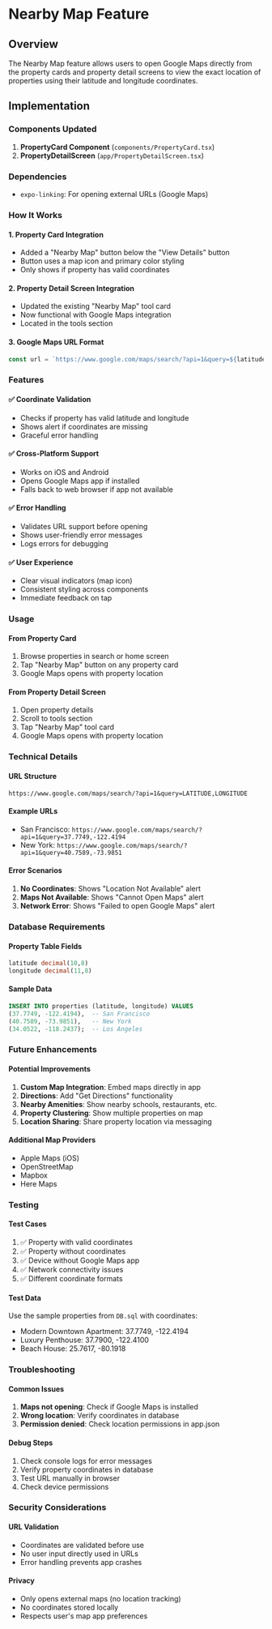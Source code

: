 # Nearby Map Feature

## Overview
The Nearby Map feature allows users to open Google Maps directly from the property cards and property detail screens to view the exact location of properties using their latitude and longitude coordinates.

## Implementation

### Components Updated
1. **PropertyCard Component** (`components/PropertyCard.tsx`)
2. **PropertyDetailScreen** (`app/PropertyDetailScreen.tsx`)

### Dependencies
- `expo-linking`: For opening external URLs (Google Maps)

### How It Works

#### 1. Property Card Integration
- Added a "Nearby Map" button below the "View Details" button
- Button uses a map icon and primary color styling
- Only shows if property has valid coordinates

#### 2. Property Detail Screen Integration
- Updated the existing "Nearby Map" tool card
- Now functional with Google Maps integration
- Located in the tools section

#### 3. Google Maps URL Format
```javascript
const url = `https://www.google.com/maps/search/?api=1&query=${latitude},${longitude}`;
```

### Features

#### ✅ **Coordinate Validation**
- Checks if property has valid latitude and longitude
- Shows alert if coordinates are missing
- Graceful error handling

#### ✅ **Cross-Platform Support**
- Works on iOS and Android
- Opens Google Maps app if installed
- Falls back to web browser if app not available

#### ✅ **Error Handling**
- Validates URL support before opening
- Shows user-friendly error messages
- Logs errors for debugging

#### ✅ **User Experience**
- Clear visual indicators (map icon)
- Consistent styling across components
- Immediate feedback on tap

### Usage

#### From Property Card
1. Browse properties in search or home screen
2. Tap "Nearby Map" button on any property card
3. Google Maps opens with property location

#### From Property Detail Screen
1. Open property details
2. Scroll to tools section
3. Tap "Nearby Map" tool card
4. Google Maps opens with property location

### Technical Details

#### URL Structure
```
https://www.google.com/maps/search/?api=1&query=LATITUDE,LONGITUDE
```

#### Example URLs
- San Francisco: `https://www.google.com/maps/search/?api=1&query=37.7749,-122.4194`
- New York: `https://www.google.com/maps/search/?api=1&query=40.7589,-73.9851`

#### Error Scenarios
1. **No Coordinates**: Shows "Location Not Available" alert
2. **Maps Not Available**: Shows "Cannot Open Maps" alert
3. **Network Error**: Shows "Failed to open Google Maps" alert

### Database Requirements

#### Property Table Fields
```sql
latitude decimal(10,8)
longitude decimal(11,8)
```

#### Sample Data
```sql
INSERT INTO properties (latitude, longitude) VALUES
(37.7749, -122.4194),  -- San Francisco
(40.7589, -73.9851),   -- New York
(34.0522, -118.2437);  -- Los Angeles
```

### Future Enhancements

#### Potential Improvements
1. **Custom Map Integration**: Embed maps directly in app
2. **Directions**: Add "Get Directions" functionality
3. **Nearby Amenities**: Show nearby schools, restaurants, etc.
4. **Property Clustering**: Show multiple properties on map
5. **Location Sharing**: Share property location via messaging

#### Additional Map Providers
- Apple Maps (iOS)
- OpenStreetMap
- Mapbox
- Here Maps

### Testing

#### Test Cases
1. ✅ Property with valid coordinates
2. ✅ Property without coordinates
3. ✅ Device without Google Maps app
4. ✅ Network connectivity issues
5. ✅ Different coordinate formats

#### Test Data
Use the sample properties from `DB.sql` with coordinates:
- Modern Downtown Apartment: 37.7749, -122.4194
- Luxury Penthouse: 37.7900, -122.4100
- Beach House: 25.7617, -80.1918

### Troubleshooting

#### Common Issues
1. **Maps not opening**: Check if Google Maps is installed
2. **Wrong location**: Verify coordinates in database
3. **Permission denied**: Check location permissions in app.json

#### Debug Steps
1. Check console logs for error messages
2. Verify property coordinates in database
3. Test URL manually in browser
4. Check device permissions

### Security Considerations

#### URL Validation
- Coordinates are validated before use
- No user input directly used in URLs
- Error handling prevents app crashes

#### Privacy
- Only opens external maps (no location tracking)
- No coordinates stored locally
- Respects user's map app preferences 